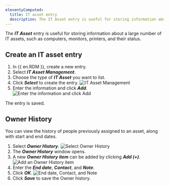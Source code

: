 ```yaml
---
eleventyComputed:
  title: IT asset entry
  description: The IT Asset entry is useful for storing information about a large number of IT assets, such as computers, monitors, printers, and their status.
---
```

The ***IT Asset*** entry is useful for storing information about a large number of IT assets, such as computers, monitors, printers, and their status.

## Create an IT asset entry

1. In {{ en.RDM }}, create a new entry.
1. Select ***IT Asset Management***.
1. Choose the type of ***IT Asset*** you want to list.
1. Click ***Select*** to create the entry.
![IT Asset Management](https://cdnweb.devolutions.net/docs/en/kb/KB6149.png)
1. Enter the information and click ***Add***.
![Enter the information and click Add](https://cdnweb.devolutions.net/docs/en/kb/KB6150.png)

The entry is saved.

## Owner History

You can view the history of people previously assigned to an asset, along with start and end dates.

1. Select ***Owner History***.
![Select Owner History](https://cdnweb.devolutions.net/docs/en/kb/KB6194.png)
1. The ***Owner History*** window opens.
1. A new ***Owner History item*** can be added by clicking ***Add (+)***.
![Add an Owner History item](https://cdnweb.devolutions.net/docs/en/kb/KB6195.png)
1. Enter the ***End date***, ***Contact***, and ***Note***.
1. Click ***OK***.
![End date, Contact, and Note](https://cdnweb.devolutions.net/docs/en/kb/KB6196.png)
1. Click ***Save*** to save the Owner history.
